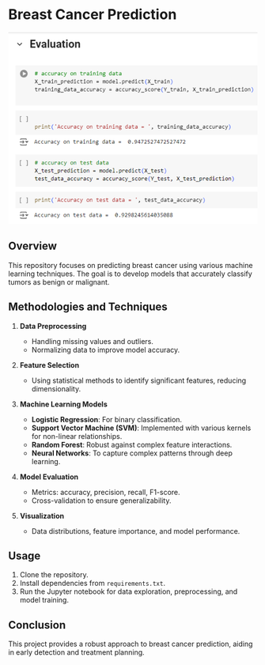 # Breast Cancer Prediction

![Breast Cancer Image](https://github.com/Sonudev242002/breast_cancer_prediction/blob/main/Screenshot%202024-06-29%20111544.png)

## Overview

This repository focuses on predicting breast cancer using various machine learning techniques. The goal is to develop models that accurately classify tumors as benign or malignant.

## Methodologies and Techniques

1. **Data Preprocessing**
   - Handling missing values and outliers.
   - Normalizing data to improve model accuracy.

2. **Feature Selection**
   - Using statistical methods to identify significant features, reducing dimensionality.

3. **Machine Learning Models**
   - **Logistic Regression**: For binary classification.
   - **Support Vector Machine (SVM)**: Implemented with various kernels for non-linear relationships.
   - **Random Forest**: Robust against complex feature interactions.
   - **Neural Networks**: To capture complex patterns through deep learning.

4. **Model Evaluation**
   - Metrics: accuracy, precision, recall, F1-score.
   - Cross-validation to ensure generalizability.

5. **Visualization**
   - Data distributions, feature importance, and model performance.

## Usage

1. Clone the repository.
2. Install dependencies from `requirements.txt`.
3. Run the Jupyter notebook for data exploration, preprocessing, and model training.

## Conclusion

This project provides a robust approach to breast cancer prediction, aiding in early detection and treatment planning.
